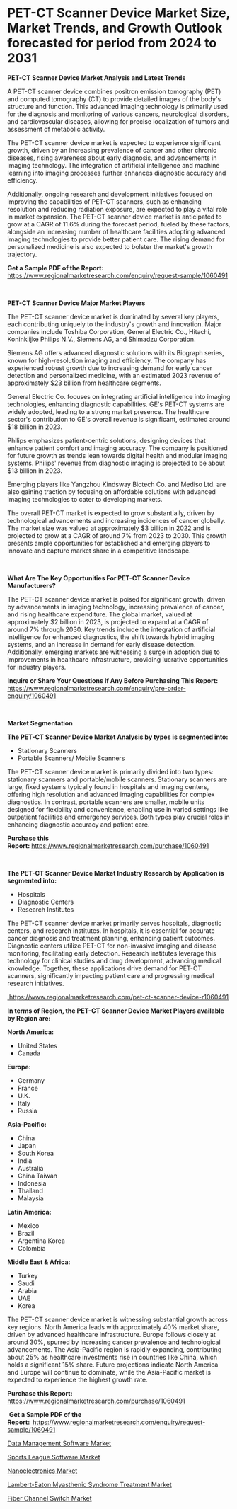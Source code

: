 <p><h1>PET-CT Scanner Device Market Size, Market Trends, and Growth Outlook forecasted for period from 2024 to 2031</h1></p><p><strong>PET-CT Scanner Device Market Analysis and Latest Trends</strong></p>
<p><p>A PET-CT scanner device combines positron emission tomography (PET) and computed tomography (CT) to provide detailed images of the body's structure and function. This advanced imaging technology is primarily used for the diagnosis and monitoring of various cancers, neurological disorders, and cardiovascular diseases, allowing for precise localization of tumors and assessment of metabolic activity.</p><p>The PET-CT scanner device market is expected to experience significant growth, driven by an increasing prevalence of cancer and other chronic diseases, rising awareness about early diagnosis, and advancements in imaging technology. The integration of artificial intelligence and machine learning into imaging processes further enhances diagnostic accuracy and efficiency. </p><p>Additionally, ongoing research and development initiatives focused on improving the capabilities of PET-CT scanners, such as enhancing resolution and reducing radiation exposure, are expected to play a vital role in market expansion. The PET-CT scanner device market is anticipated to grow at a CAGR of 11.6% during the forecast period, fueled by these factors, alongside an increasing number of healthcare facilities adopting advanced imaging technologies to provide better patient care. The rising demand for personalized medicine is also expected to bolster the market's growth trajectory.</p></p>
<p><strong>Get a Sample PDF of the Report:&nbsp;</strong> <a href="https://www.regionalmarketresearch.com/enquiry/request-sample/1060491">https://www.regionalmarketresearch.com/enquiry/request-sample/1060491</a></p>
<p>&nbsp;</p>
<p><strong>PET-CT Scanner Device Major Market Players</strong></p>
<p><p>The PET-CT scanner device market is dominated by several key players, each contributing uniquely to the industry's growth and innovation. Major companies include Toshiba Corporation, General Electric Co., Hitachi, Koninklijke Philips N.V., Siemens AG, and Shimadzu Corporation.</p><p>Siemens AG offers advanced diagnostic solutions with its Biograph series, known for high-resolution imaging and efficiency. The company has experienced robust growth due to increasing demand for early cancer detection and personalized medicine, with an estimated 2023 revenue of approximately $23 billion from healthcare segments.</p><p>General Electric Co. focuses on integrating artificial intelligence into imaging technologies, enhancing diagnostic capabilities. GE's PET-CT systems are widely adopted, leading to a strong market presence. The healthcare sector's contribution to GE's overall revenue is significant, estimated around $18 billion in 2023.</p><p>Philips emphasizes patient-centric solutions, designing devices that enhance patient comfort and imaging accuracy. The company is positioned for future growth as trends lean towards digital health and modular imaging systems. Philips' revenue from diagnostic imaging is projected to be about $13 billion in 2023.</p><p>Emerging players like Yangzhou Kindsway Biotech Co. and Mediso Ltd. are also gaining traction by focusing on affordable solutions with advanced imaging technologies to cater to developing markets.</p><p>The overall PET-CT market is expected to grow substantially, driven by technological advancements and increasing incidences of cancer globally. The market size was valued at approximately $3 billion in 2022 and is projected to grow at a CAGR of around 7% from 2023 to 2030. This growth presents ample opportunities for established and emerging players to innovate and capture market share in a competitive landscape.</p></p>
<p>&nbsp;</p>
<p><strong>What Are The Key Opportunities For PET-CT Scanner Device Manufacturers?</strong></p>
<p><p>The PET-CT scanner device market is poised for significant growth, driven by advancements in imaging technology, increasing prevalence of cancer, and rising healthcare expenditure. The global market, valued at approximately $2 billion in 2023, is projected to expand at a CAGR of around 7% through 2030. Key trends include the integration of artificial intelligence for enhanced diagnostics, the shift towards hybrid imaging systems, and an increase in demand for early disease detection. Additionally, emerging markets are witnessing a surge in adoption due to improvements in healthcare infrastructure, providing lucrative opportunities for industry players.</p></p>
<p><strong>Inquire or Share Your Questions If Any Before Purchasing This Report:</strong> <a href="https://www.regionalmarketresearch.com/enquiry/pre-order-enquiry/1060491">https://www.regionalmarketresearch.com/enquiry/pre-order-enquiry/1060491</a></p>
<p>&nbsp;</p>
<p><strong>Market Segmentation</strong></p>
<p><strong>The PET-CT Scanner Device Market Analysis by types is segmented into:</strong></p>
<p><ul><li>Stationary Scanners</li><li>Portable Scanners/ Mobile Scanners</li></ul></p>
<p><p>The PET-CT scanner device market is primarily divided into two types: stationary scanners and portable/mobile scanners. Stationary scanners are large, fixed systems typically found in hospitals and imaging centers, offering high resolution and advanced imaging capabilities for complex diagnostics. In contrast, portable scanners are smaller, mobile units designed for flexibility and convenience, enabling use in varied settings like outpatient facilities and emergency services. Both types play crucial roles in enhancing diagnostic accuracy and patient care.</p></p>
<p><strong>Purchase this Report:&nbsp;</strong><a href="https://www.regionalmarketresearch.com/purchase/1060491">https://www.regionalmarketresearch.com/purchase/1060491</a></p>
<p>&nbsp;</p>
<p><strong>The PET-CT Scanner Device Market Industry Research by Application is segmented into:</strong></p>
<p><ul><li>Hospitals</li><li>Diagnostic Centers</li><li>Research Institutes</li></ul></p>
<p><p>The PET-CT scanner device market primarily serves hospitals, diagnostic centers, and research institutes. In hospitals, it is essential for accurate cancer diagnosis and treatment planning, enhancing patient outcomes. Diagnostic centers utilize PET-CT for non-invasive imaging and disease monitoring, facilitating early detection. Research institutes leverage this technology for clinical studies and drug development, advancing medical knowledge. Together, these applications drive demand for PET-CT scanners, significantly impacting patient care and progressing medical research initiatives.</p></p>
<p><a href="https://www.regionalmarketresearch.com/pet-ct-scanner-device-r1060491">&nbsp;https://www.regionalmarketresearch.com/pet-ct-scanner-device-r1060491</a></p>
<p><strong>In terms of Region, the PET-CT Scanner Device Market Players available by Region are:</strong></p>
<p>
    <p> <strong> North America: </strong>
        <ul>
            <li>United States</li>
            <li>Canada</li>
        </ul>
        </p> 
    <p> <strong> Europe: </strong>
        <ul>
            <li>Germany</li>
            <li>France</li>
            <li>U.K.</li>
            <li>Italy</li>
            <li>Russia</li>
        </ul>
        </p> 
    <p> <strong> Asia-Pacific: </strong>
        <ul>
            <li>China</li>
            <li>Japan</li>
            <li>South Korea</li>
            <li>India</li>
            <li>Australia</li>
            <li>China Taiwan</li>
            <li>Indonesia</li>
            <li>Thailand</li>
            <li>Malaysia</li>
        </ul>
        </p> 
    <p> <strong> Latin America: </strong>
        <ul>
            <li>Mexico</li>
            <li>Brazil</li>
            <li>Argentina Korea</li>
            <li>Colombia</li>
        </ul>
        </p> 
    <p> <strong> Middle East & Africa: </strong>
        <ul>
            <li>Turkey</li>
            <li>Saudi</li>
            <li>Arabia</li>
            <li>UAE</li>
            <li>Korea</li>
        </ul>
    </p>
    </p>
<p><p>The PET-CT scanner device market is witnessing substantial growth across key regions. North America leads with approximately 40% market share, driven by advanced healthcare infrastructure. Europe follows closely at around 30%, spurred by increasing cancer prevalence and technological advancements. The Asia-Pacific region is rapidly expanding, contributing about 25% as healthcare investments rise in countries like China, which holds a significant 15% share. Future projections indicate North America and Europe will continue to dominate, while the Asia-Pacific market is expected to experience the highest growth rate.</p></p>
<p><strong>Purchase this Report: </strong><a href="https://www.regionalmarketresearch.com/purchase/1060491">https://www.regionalmarketresearch.com/purchase/1060491</a></p>
<p>&nbsp;<strong>Get a Sample PDF of the Report:&nbsp;&nbsp;</strong><a href="https://www.regionalmarketresearch.com/enquiry/request-sample/1060491">https://www.regionalmarketresearch.com/enquiry/request-sample/1060491</a></p>
<p><strong></strong></p>
<p><p><a href="https://www.linkedin.com/pulse/global-data-management-software-market-size-expected-experience-r2fzf">Data Management Software Market</a></p><p><a href="https://www.linkedin.com/pulse/how-sports-league-software-market-changing-from-2024-2031-yjakf">Sports League Software Market</a></p><p><a href="https://issuu.com/reportprime-2/docs/nanoelectronics-market-size-2030.pp_dca705c39ed510">Nanoelectronics Market</a></p><p><a href="https://medium.com/@kellieblock/future-trends-in-global-lambert-eaton-myasthenic-syndrome-treatment-market-market-insights-and-ebb4efca0669">Lambert-Eaton Myasthenic Syndrome Treatment Market</a></p><p><a href="https://issuu.com/reportprime-2/docs/fiber-channel-switch-market-size-20_dbecc1813e0a5b">Fiber Channel Switch Market</a></p></p>